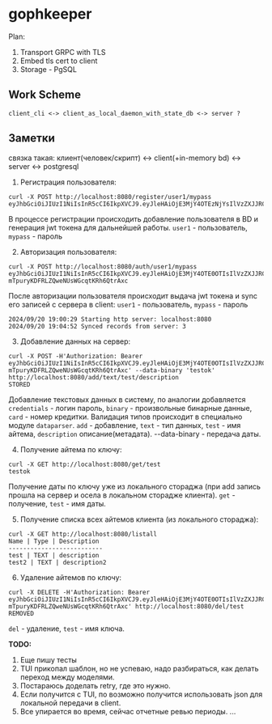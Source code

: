 # gophkeeper

Plan:

1. Transport GRPC with TLS
2. Embed tls cert to client
3. Storage - PgSQL

## Work Scheme

    client_cli <-> client_as_local_daemon_with_state_db <-> server ?

## Заметки

связка такая: клиент(человек/скрипт) <-> client(+in-memory bd) <-> server <-> postgresql

1. Регистрация пользователя:

```
curl -X POST http://localhost:8080/register/user1/mypass
eyJhbGciOiJIUzI1NiIsInR5cCI6IkpXVCJ9.eyJleHAiOjE3MjY4OTEzNjYsIlVzZXJJRCI6Nn0.82TtCsDh9rjkEh8V_x6m8kQcOHiAKZywIRKU29n9AW4
```

В процессе регистрации происходить добавление пользователя в BD и генерация jwt токена для дальнейшей работы.
`user1` - пользователь, `mypass` - пароль

2. Авторизация пользователя:

```
curl -X POST http://localhost:8080/auth/user1/mypass
eyJhbGciOiJIUzI1NiIsInR5cCI6IkpXVCJ9.eyJleHAiOjE3MjY4OTE0OTIsIlVzZXJJRCI6Nn0.jArE2TGBa-mTpuryKDFRLZQweNUsWGcqtKRh6QtrAxc
```

После авторизации пользователя происходит выдача jwt токена и sync его записей с сервера в client:
`user1` - пользователь, `mypass` - пароль

```
2024/09/20 19:00:29 Starting http server: localhost:8080
2024/09/20 19:04:52 Synced records from server: 3
```

3. Добавление данных на сервер:

```
curl -X POST -H'Authorization: Bearer eyJhbGciOiJIUzI1NiIsInR5cCI6IkpXVCJ9.eyJleHAiOjE3MjY4OTE0OTIsIlVzZXJJRCI6Nn0.jArE2TGBa-mTpuryKDFRLZQweNUsWGcqtKRh6QtrAxc' --data-binary 'testok' http://localhost:8080/add/text/test/description
STORED
```

Добавление текстовых данных в систему, по аналогии добавляется `credentials` - логин пароль, `binary` - произвольные бинарные данные, `card` - номер кредитки.
Валидация типов происходит в специально модуле `dataparser`.
`add` - добавление, `text` - тип данных, `test` - имя айтема, `description` описание(метадата). --data-binary - передача даты.

4. Получение айтема по ключу:

```
curl -X GET http://localhost:8080/get/test 
testok
```

Получение даты по ключу уже из локального стораджа (при add запись прошла на сервер и осела в локальном сторадже клиента).
`get` - получение, `test` - имя даты.

5. Получение списка всех айтемов клиента (из локального стораджа):

```
curl -X GET http://localhost:8080/listall  
Name | Type | Description
--------------------------
test | TEXT | description
test2 | TEXT | description2
```

6. Удаление айтемов по ключу:

```
curl -X DELETE -H'Authorization: Bearer eyJhbGciOiJIUzI1NiIsInR5cCI6IkpXVCJ9.eyJleHAiOjE3MjY4OTE0OTIsIlVzZXJJRCI6Nn0.jArE2TGBa-mTpuryKDFRLZQweNUsWGcqtKRh6QtrAxc' http://localhost:8080/del/test             
REMOVED
```

`del` - удаление, `test` - имя ключа.

**TODO:**

1. Еще пишу тесты
2. TUI прикопал шаблон, но не успеваю, надо разбираться, как делать переход между моделями.
3. Постараюсь доделать retry, где это нужно.
4. Если получится с TUI, по возможно получится использовать json для локальной передачи в client.
5. Все упирается во время, сейчас отчетные ревью периоды.
...
